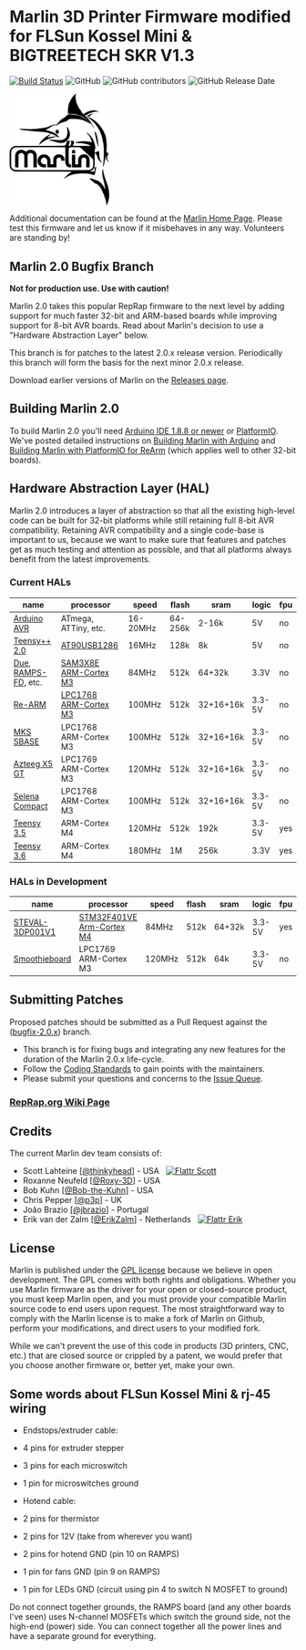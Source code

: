 # Marlin 3D Printer Firmware modified for FLSun Kossel Mini & BIGTREETECH SKR V1.3

[![Build Status](https://travis-ci.org/MarlinFirmware/Marlin.svg?branch=bugfix-2.0.x)](https://travis-ci.org/MarlinFirmware/Marlin)
![GitHub](https://img.shields.io/github/license/marlinfirmware/marlin.svg)
![GitHub contributors](https://img.shields.io/github/contributors/marlinfirmware/marlin.svg)
![GitHub Release Date](https://img.shields.io/github/release-date/marlinfirmware/marlin.svg)

<img align="top" width=175 src="buildroot/share/pixmaps/logo/marlin-250.png" />

Additional documentation can be found at the [Marlin Home Page](http://marlinfw.org/).
Please test this firmware and let us know if it misbehaves in any way. Volunteers are standing by!

## Marlin 2.0 Bugfix Branch

__Not for production use. Use with caution!__

Marlin 2.0 takes this popular RepRap firmware to the next level by adding support for much faster 32-bit and ARM-based boards while improving support for 8-bit AVR boards. Read about Marlin's decision to use a "Hardware Abstraction Layer" below.

This branch is for patches to the latest 2.0.x release version. Periodically this branch will form the basis for the next minor 2.0.x release.

Download earlier versions of Marlin on the [Releases page](https://github.com/MarlinFirmware/Marlin/releases).

## Building Marlin 2.0

To build Marlin 2.0 you'll need [Arduino IDE 1.8.8 or newer](https://www.arduino.cc/en/main/software) or [PlatformIO](http://docs.platformio.org/en/latest/ide.html#platformio-ide). We've posted detailed instructions on [Building Marlin with Arduino](http://marlinfw.org/docs/basics/install_arduino.html) and [Building Marlin with PlatformIO for ReArm](http://marlinfw.org/docs/basics/install_rearm.html) (which applies well to other 32-bit boards).

## Hardware Abstraction Layer (HAL)

Marlin 2.0 introduces a layer of abstraction so that all the existing high-level code can be built for 32-bit platforms while still retaining full 8-bit AVR compatibility. Retaining AVR compatibility and a single code-base is important to us, because we want to make sure that features and patches get as much testing and attention as possible, and that all platforms always benefit from the latest improvements.

### Current HALs

  name|processor|speed|flash|sram|logic|fpu
  ----|---------|-----|-----|----|-----|---
  [Arduino AVR](https://www.arduino.cc/)|ATmega, ATTiny, etc.|16-20MHz|64-256k|2-16k|5V|no
  [Teensy++ 2.0](http://www.microchip.com/wwwproducts/en/AT90USB1286)|[AT90USB1286](http://www.microchip.com/wwwproducts/en/AT90USB1286)|16MHz|128k|8k|5V|no
  [Due](https://www.arduino.cc/en/Guide/ArduinoDue), [RAMPS-FD](http://www.reprap.org/wiki/RAMPS-FD), etc.|[SAM3X8E ARM-Cortex M3](http://www.microchip.com/wwwproducts/en/ATsam3x8e)|84MHz|512k|64+32k|3.3V|no
  [Re-ARM](https://www.kickstarter.com/projects/1245051645/re-arm-for-ramps-simple-32-bit-upgrade)|[LPC1768 ARM-Cortex M3](http://www.nxp.com/products/microcontrollers-and-processors/arm-based-processors-and-mcus/lpc-cortex-m-mcus/lpc1700-cortex-m3/512kb-flash-64kb-sram-ethernet-usb-lqfp100-package:LPC1768FBD100)|100MHz|512k|32+16+16k|3.3-5V|no
  [MKS SBASE](http://forums.reprap.org/read.php?13,499322)|LPC1768 ARM-Cortex M3|100MHz|512k|32+16+16k|3.3-5V|no
  [Azteeg X5 GT](https://www.panucatt.com/azteeg_X5_GT_reprap_3d_printer_controller_p/ax5gt.htm)|LPC1769 ARM-Cortex M3|120MHz|512k|32+16+16k|3.3-5V|no
  [Selena Compact](https://github.com/Ales2-k/Selena)|LPC1768 ARM-Cortex M3|100MHz|512k|32+16+16k|3.3-5V|no
  [Teensy 3.5](https://www.pjrc.com/store/teensy35.html)|ARM-Cortex M4|120MHz|512k|192k|3.3-5V|yes
  [Teensy 3.6](https://www.pjrc.com/store/teensy36.html)|ARM-Cortex M4|180MHz|1M|256k|3.3V|yes

### HALs in Development

  name|processor|speed|flash|sram|logic|fpu
  ----|---------|-----|-----|----|-----|---
  [STEVAL-3DP001V1](http://www.st.com/en/evaluation-tools/steval-3dp001v1.html)|[STM32F401VE Arm-Cortex M4](http://www.st.com/en/microcontrollers/stm32f401ve.html)|84MHz|512k|64+32k|3.3-5V|yes
  [Smoothieboard](http://reprap.org/wiki/Smoothieboard)|LPC1769 ARM-Cortex M3|120MHz|512k|64k|3.3-5V|no

## Submitting Patches

Proposed patches should be submitted as a Pull Request against the ([bugfix-2.0.x](https://github.com/MarlinFirmware/Marlin/tree/bugfix-2.0.x)) branch.

- This branch is for fixing bugs and integrating any new features for the duration of the Marlin 2.0.x life-cycle.
- Follow the [Coding Standards](http://marlinfw.org/docs/development/coding_standards.html) to gain points with the maintainers.
- Please submit your questions and concerns to the [Issue Queue](https://github.com/MarlinFirmware/Marlin/issues).

### [RepRap.org Wiki Page](http://reprap.org/wiki/Marlin)

## Credits

The current Marlin dev team consists of:

 - Scott Lahteine [[@thinkyhead](https://github.com/thinkyhead)] - USA &nbsp; [![Flattr Scott](http://api.flattr.com/button/flattr-badge-large.png)](https://flattr.com/submit/auto?user_id=thinkhead&url=https://github.com/MarlinFirmware/Marlin&title=Marlin&language=&tags=github&category=software)
 - Roxanne Neufeld [[@Roxy-3D](https://github.com/Roxy-3D)] - USA
 - Bob Kuhn [[@Bob-the-Kuhn](https://github.com/Bob-the-Kuhn)] - USA
 - Chris Pepper [[@p3p](https://github.com/p3p)] - UK
 - João Brazio [[@jbrazio](https://github.com/jbrazio)] - Portugal
 - Erik van der Zalm [[@ErikZalm](https://github.com/ErikZalm)] - Netherlands &nbsp; [![Flattr Erik](http://api.flattr.com/button/flattr-badge-large.png)](https://flattr.com/submit/auto?user_id=ErikZalm&url=https://github.com/MarlinFirmware/Marlin&title=Marlin&language=&tags=github&category=software)

## License

Marlin is published under the [GPL license](/LICENSE) because we believe in open development. The GPL comes with both rights and obligations. Whether you use Marlin firmware as the driver for your open or closed-source product, you must keep Marlin open, and you must provide your compatible Marlin source code to end users upon request. The most straightforward way to comply with the Marlin license is to make a fork of Marlin on Github, perform your modifications, and direct users to your modified fork.

While we can't prevent the use of this code in products (3D printers, CNC, etc.) that are closed source or crippled by a patent, we would prefer that you choose another firmware or, better yet, make your own.

## Some words about FLSun Kossel Mini & rj-45 wiring

- Endstops/extruder cable:
- 4 pins for extruder stepper
- 3 pins for each microswitch
- 1 pin for microswitches ground

- Hotend cable:

- 2 pins for thermistor
- 2 pins for 12V (take from wherever you want)
- 2 pins for hotend GND (pin 10 on RAMPS)
- 1 pin for fans GND (pin 9 on RAMPS)
- 1 pin for LEDs GND (circuit using pin 4 to switch N MOSFET to ground)

Do not connect together grounds, the RAMPS board (and any other boards I've seen) uses N-channel MOSFETs which switch the ground side, not the high-end (power) side. You can connect together all the power lines and have a separate ground for everything.
